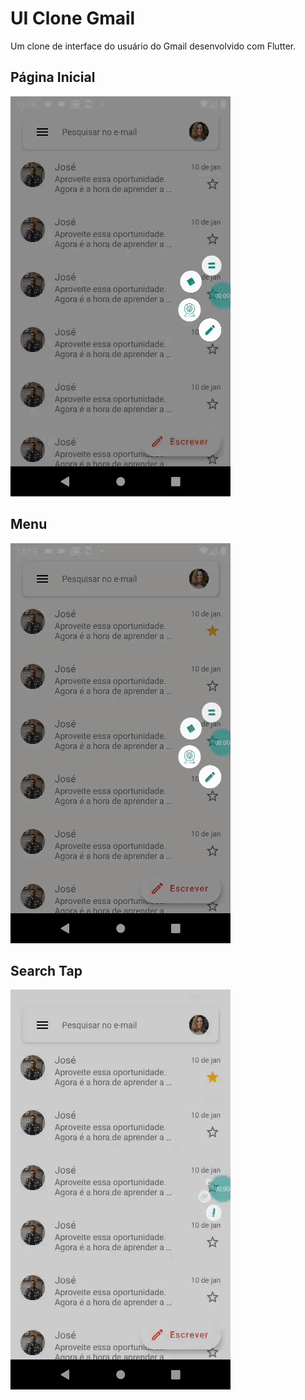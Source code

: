# UI Clone Gmail

Um clone de interface do usuário do Gmail desenvolvido com Flutter.

## Página Inicial

![Alt text](assets/gifs/home.gif?raw=true "Title")

## Menu

![Alt text](assets/gifs/menu.gif?raw=true "Title")

## Search Tap

![Alt text](assets/gifs/search.gif?raw=true "Title")

